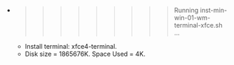 * >>>>>>>>> Running inst-min-win-01-wm-terminal-xfce.sh ...
  * Install terminal: xfce4-terminal.
  * Disk size = 1865676K. Space Used = 4K.
